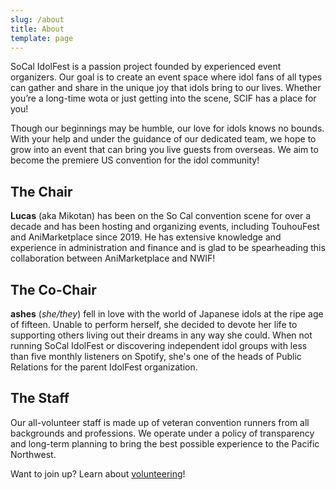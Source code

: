 ```yaml
---
slug: /about
title: About
template: page
---
```


SoCal IdolFest is a passion project founded by experienced event organizers. Our goal is to create an event space where idol fans of all types can gather and share in the unique joy that idols bring to our lives. Whether you’re a long-time wota or just getting into the scene, SCIF has a place for you!

Though our beginnings may be humble, our love for idols knows no bounds. With your help and under the guidance of our dedicated team, we hope to grow into an event that can bring you live guests from overseas. We aim to become the premiere US convention for the idol community!

## The Chair

**Lucas** (aka Mikotan) has been on the So Cal convention scene for over a decade and has been hosting and organizing events, including TouhouFest and AniMarketplace since 2019. He has extensive knowledge and experience in administration and finance and is glad to be spearheading this collaboration between AniMarketplace and NWIF!

## The Co-Chair

**ashes** (_she/they_) fell in love with the world of Japanese idols at the ripe age of fifteen. Unable to perform herself, she decided to devote her life to supporting others living out their dreams in any way she could. When not running SoCal IdolFest or discovering independent idol groups with less than five monthly listeners on Spotify, she's one of the heads of Public Relations for the parent IdolFest organization.

## The Staff

Our all-volunteer staff is made up of veteran convention runners from all backgrounds and professions. We operate under a policy of transparency and long-term planning to bring the best possible experience to the Pacific Northwest.

Want to join up? Learn about [volunteering](/volunteer)!